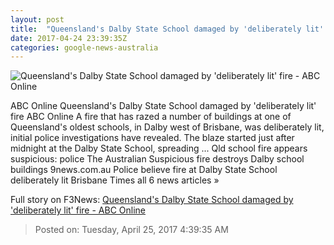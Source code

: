```yaml
---
layout: post
title:  "Queensland's Dalby State School damaged by 'deliberately lit' fire - ABC Online"
date: 2017-04-24 23:39:35Z
categories: google-news-australia
---
```


![Queensland's Dalby State School damaged by 'deliberately lit' fire - ABC Online](http://www.abc.net.au/news/image/8469522-1x1-700x700.jpg)

ABC Online Queensland's Dalby State School damaged by 'deliberately lit' fire ABC Online A fire that has razed a number of buildings at one of Queensland's oldest schools, in Dalby west of Brisbane, was deliberately lit, initial police investigations have revealed. The blaze started just after midnight at the Dalby State School, spreading ... Qld school fire appears suspicious: police The Australian Suspicious fire destroys Dalby school buildings 9news.com.au Police believe fire at Dalby State School deliberately lit Brisbane Times all 6 news articles »


Full story on F3News: [Queensland's Dalby State School damaged by 'deliberately lit' fire - ABC Online](http://www.f3nws.com/n/AzDdYG)

> Posted on: Tuesday, April 25, 2017 4:39:35 AM
